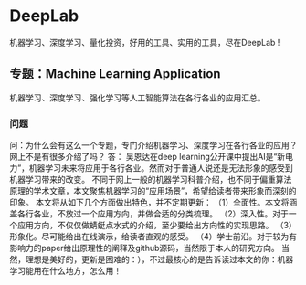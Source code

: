 DeepLab
=====
机器学习、深度学习、量化投资，好用的工具、实用的工具，尽在DeepLab ! 

专题：Machine Learning Application
------
机器学习、深度学习、强化学习等人工智能算法在各行各业的应用汇总。

### 问题
问：为什么会有这么一个专题，专门介绍机器学习、深度学习在各行各业的应用？网上不是有很多介绍了吗？
答：
吴恩达在deep learning公开课中提出AI是“新电力”，机器学习未来将应用于各行各业。然而对于普通人说还是无法形象的感受到机器学习带来的改变。
不同于网上一般的机器学习科普介绍，也不同于偏重算法原理的学术文章，本文聚焦机器学习的“应用场景”，希望给读者带来形象而深刻的印象。
本文将从如下几个方面做出特色，并不定期更新：
（1）全面性。本文将涵盖各行各业，不放过一个应用方向，并做合适的分类梳理。
（2）深入性。对于一个应用方向，不仅仅做蜻蜓点水式的介绍，至少要给出方向性的实现思路。
（3）形象化。尽可能给出在线演示，给读者直观的感受。
（4）学士前沿。对于较为有影响力的paper给出原理性的阐释及github源码，当然限于本人的研究方向。
当然，理想是美好的，更新是困难的：），不过最核心的是告诉读过本文的你：机器学习能用在什么地方，怎么用！
